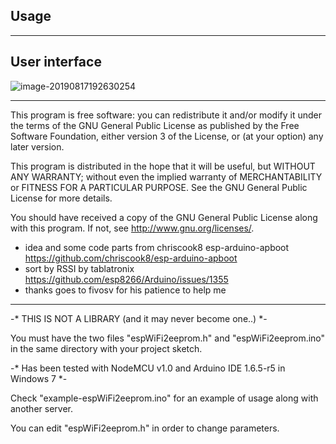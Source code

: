 ## Usage

---

## User interface

![image-20190817192630254](http://ww3.sinaimg.cn/large/006tNc79ly1g62weqe3x7j31eu0u0n0k.jpg)

---

This program is free software: you can redistribute it and/or modify
it under the terms of the GNU General Public License as published by
the Free Software Foundation, either version 3 of the License, or
(at your option) any later version.

This program is distributed in the hope that it will be useful,
but WITHOUT ANY WARRANTY; without even the implied warranty of
MERCHANTABILITY or FITNESS FOR A PARTICULAR PURPOSE.  See the
GNU General Public License for more details.

You should have received a copy of the GNU General Public License
along with this program.  If not, see <http://www.gnu.org/licenses/>.

- idea and some code parts from chriscook8 esp-arduino-apboot https://github.com/chriscook8/esp-arduino-apboot
- sort by RSSI by tablatronix https://github.com/esp8266/Arduino/issues/1355
- thanks goes to fivosv for his patience to help me

------

-* THIS IS NOT A LIBRARY (and it may never become one..) *-

You must have the two files "espWiFi2eeprom.h" and "espWiFi2eeprom.ino" in the same directory with your project sketch.

-* Has been tested with NodeMCU v1.0 and Arduino IDE 1.6.5-r5 in Windows 7 *-

Check "example-espWiFi2eeprom.ino" for an example of usage along with another server.

You can edit "espWiFi2eeprom.h" in order to change parameters.